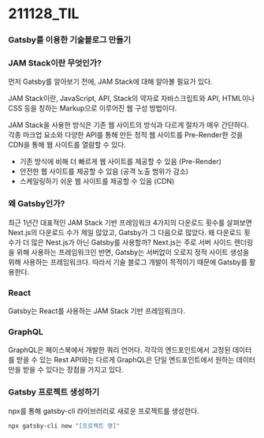 # 211128_TIL

### Gatsby를 이용한 기술블로그 만들기

### JAM Stack이란 무엇인가?

먼저 Gatsby를 알아보기 전에, JAM Stack에 대해 알아볼 필요가 있다. 

JAM Stack이란, JavaScript, API, Stack의 약자로 자바스크립트와 API, HTML이나 CSS 등을 칭하는 Markup으로 이루어진 웹 구성 방법이다.

JAM Stack을 사용한 방식은 기존 웹 사이트의 방식과 다르게 절차가 매우 간단하다. 각종 마크업 요소와 다양한 API를 통해 만든 정적 웹 사이트를 Pre-Render한 것을 CDN을 통해 웹 사이트를 열람할 수 있다.

- 기존 방식에 비해 더 빠르게 웹 사이트를 제공할 수 있음 (Pre-Render)
- 안전한 웹 사이트를 제공할 수 있음 (공격 노출 범위가 감소)
- 스케일링하기 쉬운 웹 사이트를 제공할 수 있음 (CDN)

### 왜 Gatsby인가?

최근 1년간 대표적인 JAM Stack 기반 프레임워크 4가지의 다운로드 횟수를 살펴보면 Next.js의 다운로드 수가 제일 많았고, Gatsby가 그 다음으로 많았다. 왜 다운로드 횟수가 더 많은 Nest.js가 아닌 Gatsby를 사용할까? Next.js는 주로 서버 사이드 렌더링을 위해 사용하는 프레임워크인 반면, Gatsby는 서버없이 오로지 정적 사이트 생성을 위해 사용하는 프레임워크다. 따라서 기술 블로그 개발이 목적이기 때문에 Gatsby를 활용한다.

### React

Gatsby는 React를 사용하는 JAM Stack 기반 프레임워크다.

### GraphQL

GraphQL은 페이스북에서 개발한 쿼리 언어다. 각각의 엔드포인트에서 고정된 데이터를 받을 수 있는 Rest API와는 다르게 GraphQL은 단일 엔드포인트에서 원하는 데이터만을 받을 수 있다는 장점을 가지고 있다.

### Gatsby 프로젝트 생성하기

npx를 통해 gatsby-cli 라이브러리로 새로운 프로젝트를 생성한다.

```bash
npx gatsby-cli new "[프로젝트 명]"
```